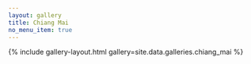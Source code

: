 ```yaml
---
layout: gallery
title: Chiang Mai
no_menu_item: true
---
```


{% include gallery-layout.html gallery=site.data.galleries.chiang_mai %}
